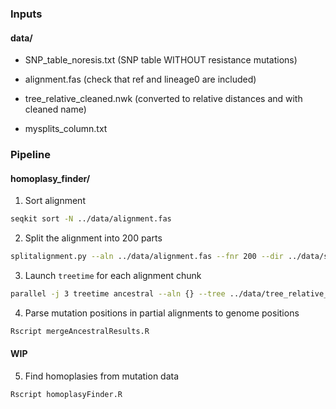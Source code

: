 ### Inputs 
#### data/

- SNP_table_noresis.txt (SNP table WITHOUT resistance mutations)

- alignment.fas (check that ref and lineage0 are included)

- tree_relative_cleaned.nwk (converted to relative distances and with cleaned name)

- mysplits_column.txt


### Pipeline
#### homoplasy_finder/

1. Sort alignment

```bash
seqkit sort -N ../data/alignment.fas
```

2. Split the alignment into 200 parts

```bash
splitalignment.py --aln ../data/alignment.fas --fnr 200 --dir ../data/split_results
```

3. Launch `treetime` for each alignment chunk

```bash
parallel -j 3 treetime ancestral --aln {} --tree ../data/tree_relative_cleaned.nwk --outdir ../data/ancestral_results/{.} ::: ../data/split_results/*.fas
```

4. Parse mutation positions in partial alignments to genome positions

```bash
Rscript mergeAncestralResults.R
```

#### WIP
5. Find homoplasies from mutation data 

```bash
Rscript homoplasyFinder.R
```